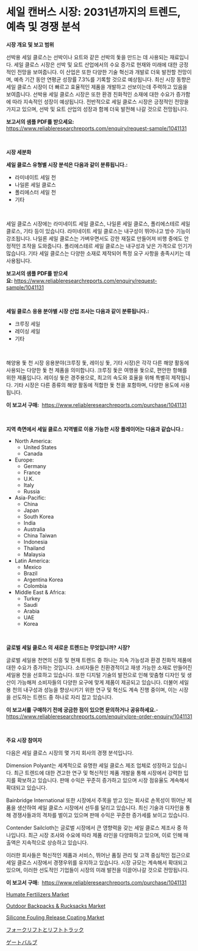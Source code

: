 <p><h1>세일 캔버스 시장: 2031년까지의 트렌드, 예측 및 경쟁 분석</h1></p><p><strong>시장 개요 및 보고 범위</strong></p>
<p><p>선박용 세일 클로스는 선박이나 요트와 같은 선박의 돛을 만드는 데 사용되는 재료입니다. 세일 클로스 시장은 선박 및 요트 산업에서의 수요 증가로 현재와 미래에 대한 긍정적인 전망을 보여줍니다. 이 산업은 또한 다양한 기술 혁신과 개발로 더욱 발전할 전망이며, 예측 기간 동안 연평균 성장률 7.3%를 기록할 것으로 예상됩니다. 최신 시장 동향은 세일 클로스 시장이 더 빠르고 효율적인 제품을 개발하고 선보이는데 주력하고 있음을 보여줍니다. 선박용 세일 클로스 시장은 또한 환경 친화적인 소재에 대한 수요가 증가함에 따라 지속적인 성장이 예상됩니다. 전반적으로 세일 클로스 시장은 긍정적인 전망을 가지고 있으며, 선박 및 요트 산업의 성장과 함께 더욱 발전해 나갈 것으로 전망됩니다.</p></p>
<p><strong>보고서의 샘플 PDF를 받으세요:</strong> <a href="https://www.reliableresearchreports.com/enquiry/request-sample/1041131">https://www.reliableresearchreports.com/enquiry/request-sample/1041131</a></p>
<p>&nbsp;</p>
<p><strong>시장 세분화</strong></p>
<p><strong>세일 클로스 유형별 시장 분석은 다음과 같이 분류됩니다.:</strong></p>
<p><ul><li>라미네이트 세일 천</li><li>나일론 세일 클로스</li><li>폴리에스터 세일 천</li><li>기타</li></ul></p>
<p>&nbsp;</p>
<p><p>세일 클로스 시장에는 라미네이트 세일 클로스, 나일론 세일 클로스, 폴리에스테르 세일 클로스, 기타 등이 있습니다. 라미네이트 세일 클로스는 내구성이 뛰어나고 방수 기능이 강조됩니다. 나일론 세일 클로스는 가벼우면서도 강한 재질로 만들어져 비행 중에도 안정적인 조작을 도와줍니다. 폴리에스테르 세일 클로스는 내구성과 낮은 가격으로 인기가 많습니다. 기타 세일 클로스는 다양한 소재로 제작되어 특정 요구 사항을 충족시키는 데 사용됩니다.</p></p>
<p><strong>보고서의 샘플 PDF를 받으세요:</strong>&nbsp;<a href="https://www.reliableresearchreports.com/enquiry/request-sample/1041131">https://www.reliableresearchreports.com/enquiry/request-sample/1041131</a></p>
<p>&nbsp;</p>
<p><strong> 세일 클로스 응용 분야별 시장 산업 조사는 다음과 같이 분류됩니다.:</strong></p>
<p><ul><li>크루징 세일</li><li>레이싱 세일</li><li>기타</li></ul></p>
<p>&nbsp;</p>
<p><p>해양용 돛 천 시장 응용분야(크루징 돛, 레이싱 돛, 기타 시장)은 각각 다른 해양 활동에 사용되는 다양한 돛 천 제품을 의미합니다. 크루징 돛은 여행용 돛으로, 편안한 항해를 위한 제품입니다. 레이싱 돛은 경주용으로, 최고의 속도와 효율을 위해 특별히 제작됩니다. 기타 시장은 다른 종류의 해양 활동에 적합한 돛 천을 포함하며, 다양한 용도에 사용됩니다.</p></p>
<p><strong>이 보고서 구매:</strong>&nbsp; <a href="https://www.reliableresearchreports.com/purchase/1041131">https://www.reliableresearchreports.com/purchase/1041131</a></p>
<p>&nbsp;</p>
<p><strong>지역 측면에서 세일 클로스 지역별로 이용 가능한 시장 플레이어는 다음과 같습니다.:</strong></p>
<p><ul>
    <li>
        North America:
        <ul>
            <li>United States</li>
            <li>Canada</li>
        </ul>
    </li>
    <li>
        Europe:
        <ul>
            <li>Germany</li>
            <li>France</li>
            <li>U.K.</li>
            <li>Italy</li>
            <li>Russia</li>
        </ul>
    </li>
    <li>
        Asia-Pacific:
        <ul>
            <li>China</li>
            <li>Japan</li>
            <li>South Korea</li>
            <li>India</li>
            <li>Australia</li>
            <li>China Taiwan</li>
            <li>Indonesia</li>
            <li>Thailand</li>
            <li>Malaysia</li>
        </ul>
    </li>
    <li>
        Latin America:
        <ul>
            <li>Mexico</li>
            <li>Brazil</li>
            <li>Argentina Korea</li>
            <li>Colombia</li>
        </ul>
    </li>
    <li>
        Middle East & Africa:
        <ul>
            <li>Turkey</li>
            <li>Saudi</li>
            <li>Arabia</li>
            <li>UAE</li>
            <li>Korea</li>
        </ul>
    </li>
    </ul></p>
<p>&nbsp;</p>
<p><strong>글로벌 세일 클로스 의 새로운 트렌드는 무엇입니까? 시장?</strong></p>
<p><p>글로벌 세일용 천연의 신흥 및 현재 트렌드 중 하나는 지속 가능성과 환경 친화적 제품에 대한 수요가 증가하는 것입니다. 소비자들은 친환경적이고 재생 가능한 소재로 만들어진 세일용 천을 선호하고 있습니다. 또한 디지털 기술의 발전으로 인해 맞춤형 디자인 및 생산이 가능해져 소비자들의 다양한 요구에 맞게 제품이 제공되고 있습니다. 더불어 세일용 천의 내구성과 성능을 향상시키기 위한 연구 및 혁신도 계속 진행 중이며, 이는 시장을 선도하는 트렌드 중 하나로 자리 잡고 있습니다.</p></p>
<p><strong>이 보고서를 구매하기 전에 궁금한 점이 있으면 문의하거나 공유하세요.</strong>- <a href="https://www.reliableresearchreports.com/enquiry/pre-order-enquiry/1041131">https://www.reliableresearchreports.com/enquiry/pre-order-enquiry/1041131</a></p>
<p>&nbsp;</p>
<p><strong>주요 시장 참여자</strong></p>
<p><p>다음은 세일 클로스 시장의 몇 가지 회사의 경쟁 분석입니다.</p><p>Dimension Polyant는 세계적으로 유명한 세일 클로스 제조 업체로 성장하고 있습니다. 최근 트렌드에 대한 견고한 연구 및 혁신적인 제품 개발을 통해 시장에서 강력한 입지를 확보하고 있습니다. 판매 수익은 꾸준히 증가하고 있으며 시장 점유율도 계속해서 확대되고 있습니다.</p><p>Bainbridge International 또한 시장에서 주목을 받고 있는 회사로 손목성이 뛰어난 제품을 생산하여 세일 클로스 시장에서 선두를 달리고 있습니다. 최신 기술과 디자인을 통해 경쟁사들과의 격차를 벌이고 있으며 판매 수익은 꾸준한 증가세를 보이고 있습니다.</p><p>Contender Sailcloth는 글로벌 시장에서 큰 영향력을 갖는 세일 클로스 제조사 중 하나입니다. 최근 시장 조사와 수요에 따라 제품 라인을 다양화하고 있으며, 이로 인해 매출액은 지속적으로 상승하고 있습니다.</p><p>이러한 회사들은 혁신적인 제품과 서비스, 뛰어난 품질 관리 및 고객 중심적인 접근으로 세일 클로스 시장에서 경쟁우위를 유지하고 있습니다. 시장 규모는 계속해서 확대되고 있으며, 이러한 선도적인 기업들이 시장의 미래 발전을 이끌어나갈 것으로 전망됩니다.</p></p>
<p><strong>이 보고서 구매:</strong>&nbsp;&nbsp;<a href="https://www.reliableresearchreports.com/purchase/1041131">https://www.reliableresearchreports.com/purchase/1041131</a></p>
<p><p><a href="https://github.com/NorbertYates/Market-Research-Report-List-4/blob/main/humate-fertilizers-market.md">Humate Fertilizers Market</a></p><p><a href="https://issuu.com/reportprime-2/docs/outdoor-backpacks-rucksacks-market-size-2030.pptx">Outdoor Backpacks & Rucksacks Market</a></p><p><a href="https://github.com/nancykennedykellievqfqt2/Market-Research-Report-List-1/blob/main/silicone-fouling-release-coating-market.md">Silicone Fouling Release Coating Market</a></p><p><a href="https://github.com/ppmazlotr77499/Market-Research-Report-List-1/blob/main/3647433568.md">フォークリフトとリフトトラック</a></p><p><a href="https://github.com/joaejkdzgyljvo6/Market-Research-Report-List-1/blob/main/6981291569.md">ゲートバルブ</a></p></p>
